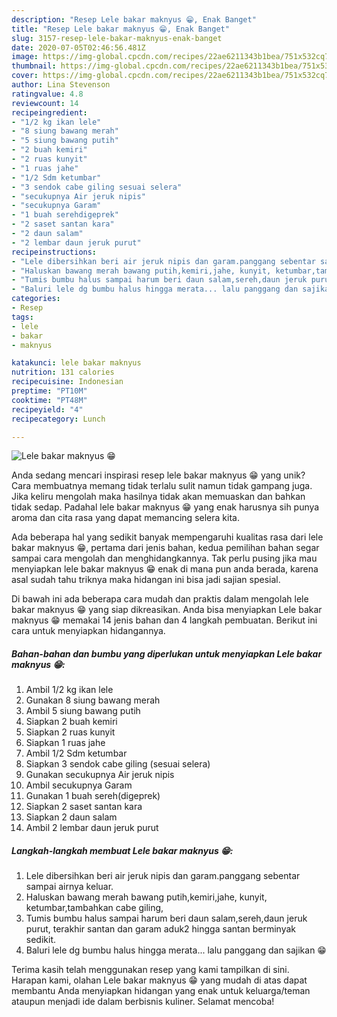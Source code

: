 ```yaml
---
description: "Resep Lele bakar maknyus 😁, Enak Banget"
title: "Resep Lele bakar maknyus 😁, Enak Banget"
slug: 3157-resep-lele-bakar-maknyus-enak-banget
date: 2020-07-05T02:46:56.481Z
image: https://img-global.cpcdn.com/recipes/22ae6211343b1bea/751x532cq70/lele-bakar-maknyus-😁-foto-resep-utama.jpg
thumbnail: https://img-global.cpcdn.com/recipes/22ae6211343b1bea/751x532cq70/lele-bakar-maknyus-😁-foto-resep-utama.jpg
cover: https://img-global.cpcdn.com/recipes/22ae6211343b1bea/751x532cq70/lele-bakar-maknyus-😁-foto-resep-utama.jpg
author: Lina Stevenson
ratingvalue: 4.8
reviewcount: 14
recipeingredient:
- "1/2 kg ikan lele"
- "8 siung bawang merah"
- "5 siung bawang putih"
- "2 buah kemiri"
- "2 ruas kunyit"
- "1 ruas jahe"
- "1/2 Sdm ketumbar"
- "3 sendok cabe giling sesuai selera"
- "secukupnya Air jeruk nipis"
- "secukupnya Garam"
- "1 buah serehdigeprek"
- "2 saset santan kara"
- "2 daun salam"
- "2 lembar daun jeruk purut"
recipeinstructions:
- "Lele dibersihkan beri air jeruk nipis dan garam.panggang sebentar sampai airnya keluar."
- "Haluskan bawang merah bawang putih,kemiri,jahe, kunyit, ketumbar,tambahkan cabe giling,"
- "Tumis bumbu halus sampai harum beri daun salam,sereh,daun jeruk purut, terakhir santan dan garam aduk2 hingga santan berminyak sedikit."
- "Baluri lele dg bumbu halus hingga merata... lalu panggang dan sajikan 😁"
categories:
- Resep
tags:
- lele
- bakar
- maknyus

katakunci: lele bakar maknyus 
nutrition: 131 calories
recipecuisine: Indonesian
preptime: "PT10M"
cooktime: "PT48M"
recipeyield: "4"
recipecategory: Lunch

---
```



![Lele bakar maknyus 😁](https://img-global.cpcdn.com/recipes/22ae6211343b1bea/751x532cq70/lele-bakar-maknyus-😁-foto-resep-utama.jpg)

Anda sedang mencari inspirasi resep lele bakar maknyus 😁 yang unik? Cara membuatnya memang tidak terlalu sulit namun tidak gampang juga. Jika keliru mengolah maka hasilnya tidak akan memuaskan dan bahkan tidak sedap. Padahal lele bakar maknyus 😁 yang enak harusnya sih punya aroma dan cita rasa yang dapat memancing selera kita.



Ada beberapa hal yang sedikit banyak mempengaruhi kualitas rasa dari lele bakar maknyus 😁, pertama dari jenis bahan, kedua pemilihan bahan segar sampai cara mengolah dan menghidangkannya. Tak perlu pusing jika mau menyiapkan lele bakar maknyus 😁 enak di mana pun anda berada, karena asal sudah tahu triknya maka hidangan ini bisa jadi sajian spesial.


Di bawah ini ada beberapa cara mudah dan praktis dalam mengolah lele bakar maknyus 😁 yang siap dikreasikan. Anda bisa menyiapkan Lele bakar maknyus 😁 memakai 14 jenis bahan dan 4 langkah pembuatan. Berikut ini cara untuk menyiapkan hidangannya.

<!--inarticleads1-->

##### Bahan-bahan dan bumbu yang diperlukan untuk menyiapkan Lele bakar maknyus 😁:

1. Ambil 1/2 kg ikan lele
1. Gunakan 8 siung bawang merah
1. Ambil 5 siung bawang putih
1. Siapkan 2 buah kemiri
1. Siapkan 2 ruas kunyit
1. Siapkan 1 ruas jahe
1. Ambil 1/2 Sdm ketumbar
1. Siapkan 3 sendok cabe giling (sesuai selera)
1. Gunakan secukupnya Air jeruk nipis
1. Ambil secukupnya Garam
1. Gunakan 1 buah sereh(digeprek)
1. Siapkan 2 saset santan kara
1. Siapkan 2 daun salam
1. Ambil 2 lembar daun jeruk purut




<!--inarticleads2-->

##### Langkah-langkah membuat Lele bakar maknyus 😁:

1. Lele dibersihkan beri air jeruk nipis dan garam.panggang sebentar sampai airnya keluar.
1. Haluskan bawang merah bawang putih,kemiri,jahe, kunyit, ketumbar,tambahkan cabe giling,
1. Tumis bumbu halus sampai harum beri daun salam,sereh,daun jeruk purut, terakhir santan dan garam aduk2 hingga santan berminyak sedikit.
1. Baluri lele dg bumbu halus hingga merata... lalu panggang dan sajikan 😁




Terima kasih telah menggunakan resep yang kami tampilkan di sini. Harapan kami, olahan Lele bakar maknyus 😁 yang mudah di atas dapat membantu Anda menyiapkan hidangan yang enak untuk keluarga/teman ataupun menjadi ide dalam berbisnis kuliner. Selamat mencoba!
